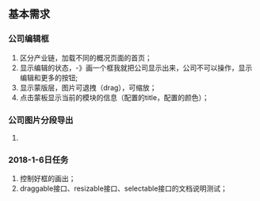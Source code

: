 
##  基本需求

### 公司编辑框

1. 区分产业链，加载不同的概况页面的首页；
2. 显示编辑的状态，-》画一个框我就把公司显示出来，公司不可以操作，显示编辑和更多的按钮;
3. 显示蒙版层，图片可退拽（drag），可缩放；
4. 点击蒙板显示当前的模块的信息（配置的title，配置的颜色）；


### 公司图片分段导出

1. 


### 2018-1-6日任务

1. 控制好框的画出；
2. draggable接口、resizable接口、selectable接口的文档说明测试；